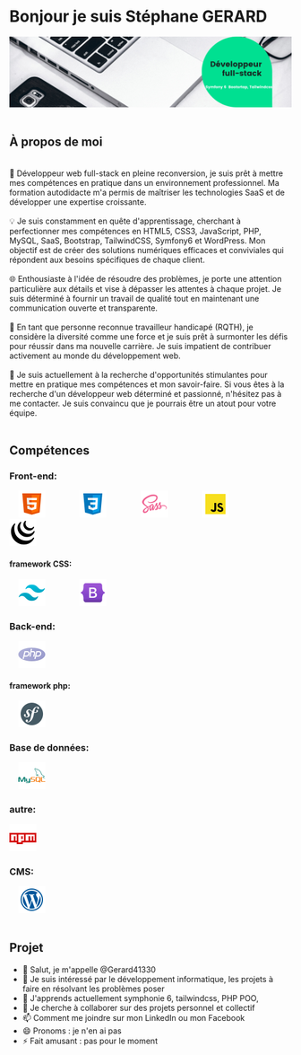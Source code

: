 # Bonjour je suis Stéphane GERARD
<img src="https://github.com/Gerard41330/Stephane-GERARD/blob/main/Developpeur-full-stack.png">
<br>
<br>

## À propos de moi
<br>
🚀 Développeur web full-stack en pleine reconversion, je suis prêt à mettre mes compétences en pratique dans un environnement professionnel. Ma formation autodidacte m'a permis de maîtriser les technologies SaaS et de développer une expertise croissante.
<br>
<br>
💡 Je suis constamment en quête d'apprentissage, cherchant à perfectionner mes compétences en HTML5, CSS3, JavaScript, PHP, MySQL, SaaS, Bootstrap, TailwindCSS, Symfony6 et WordPress. Mon objectif est de créer des solutions numériques efficaces et conviviales qui répondent aux besoins spécifiques de chaque client.
<br>
<br>
🌐 Enthousiaste à l'idée de résoudre des problèmes, je porte une attention particulière aux détails et vise à dépasser les attentes à chaque projet. Je suis déterminé à fournir un travail de qualité tout en maintenant une communication ouverte et transparente.
<br>
<br>
💼 En tant que personne reconnue travailleur handicapé (RQTH), je considère la diversité comme une force et je suis prêt à surmonter les défis pour réussir dans ma nouvelle carrière. Je suis impatient de contribuer activement au monde du développement web.
<br>
<br>
🌟 Je suis actuellement à la recherche d'opportunités stimulantes pour mettre en pratique mes compétences et mon savoir-faire. Si vous êtes à la recherche d'un développeur web déterminé et passionné, n'hésitez pas à me contacter. Je suis convaincu que je pourrais être un atout pour votre équipe.
<br>
<br>

## Compétences

### Front-end:
&nbsp;&nbsp;&nbsp;&nbsp;<img src="https://github.com/Gerard41330/Stephane-GERARD/blob/main/icons8-html5-48.png" style="margin-right: 30px;">&nbsp;&nbsp;&nbsp;&nbsp;&nbsp;&nbsp;&nbsp;&nbsp;<img src="https://github.com/Gerard41330/Stephane-GERARD/blob/main/icons8-css3-48.png" style="margin-right: 30px;">&nbsp;&nbsp;&nbsp;&nbsp;&nbsp;&nbsp;&nbsp;&nbsp;<img src="https://github.com/Gerard41330/Stephane-GERARD/blob/main/icons8-toupet-48.png" style="margin-right: 30px;">&nbsp;&nbsp;&nbsp;&nbsp;&nbsp;&nbsp;&nbsp;&nbsp;<img src="https://github.com/Gerard41330/Stephane-GERARD/blob/main/icons8-js-48.png" style="margin-right: 30px;">&nbsp;&nbsp;&nbsp;&nbsp;&nbsp;&nbsp;&nbsp;&nbsp;<img src="https://github.com/Gerard41330/Stephane-GERARD/blob/main/icons8-jquery-48.png" style="margin-right: 30px;">&nbsp;&nbsp;&nbsp;&nbsp;&nbsp;&nbsp;&nbsp;&nbsp;

#### framework CSS:
&nbsp;&nbsp;&nbsp;&nbsp;<img src="https://github.com/Gerard41330/Stephane-GERARD/blob/main/icons8-tailwind-css-48.png" style="margin-right: 30px;">&nbsp;&nbsp;&nbsp;&nbsp;&nbsp;&nbsp;&nbsp;&nbsp;<img src="https://github.com/Gerard41330/Stephane-GERARD/blob/main/icons8-bootstrap-48.png" style="margin-right: 30px;">&nbsp;&nbsp;&nbsp;&nbsp;&nbsp;&nbsp;&nbsp;&nbsp;

### Back-end:
&nbsp;&nbsp;&nbsp;&nbsp;<img src="https://github.com/Gerard41330/Stephane-GERARD/blob/main/icons8-php-48.png" style="margin-right: 30px;">&nbsp;&nbsp;&nbsp;&nbsp;&nbsp;&nbsp;&nbsp;&nbsp;

#### framework php:
&nbsp;&nbsp;&nbsp;&nbsp;<img src="https://github.com/Gerard41330/Stephane-GERARD/blob/main/icons8-symfony-48 (1).png" style="margin-right: 30px;">&nbsp;&nbsp;&nbsp;&nbsp;&nbsp;&nbsp;&nbsp;&nbsp;

### Base de données:
&nbsp;&nbsp;&nbsp;&nbsp;<img src="https://github.com/Gerard41330/Stephane-GERARD/blob/main/icons8-mysql-48.png" style="margin-right: 30px;">&nbsp;&nbsp;&nbsp;&nbsp;&nbsp;&nbsp;&nbsp;&nbsp;

### autre:
<img src="https://github.com/Gerard41330/Stephane-GERARD/blob/main/icons8-npm-48.png" style="margin-right: 30px;">&nbsp;&nbsp;&nbsp;&nbsp;&nbsp;&nbsp;&nbsp;&nbsp;

### CMS:
&nbsp;&nbsp;&nbsp;&nbsp;<img src="https://github.com/Gerard41330/Stephane-GERARD/blob/main/icons8-wordpress-48.png" style="margin-right: 30px;">
<br>
<br>
 
## Projet

- 👋 Salut, je m'appelle @Gerard41330
- 👀 Je suis intéressé par le développement informatique, les projets à faire en résolvant les problèmes poser 
- 🌱 J'apprends actuellement symphonie 6, tailwindcss, PHP POO,
- 💞️ Je cherche à collaborer sur des projets personnel et collectif 
- 📫 Comment me joindre sur mon LinkedIn ou mon Facebook
- 😄 Pronoms : je n'en ai pas 
- ⚡ Fait amusant : pas pour le moment

<!---
Gerard41330/Gerard41330 is a ✨ special ✨ repository because its `README.md` (this file) appears on your GitHub profile.
You can click the Preview link to take a look at your changes.
--->
